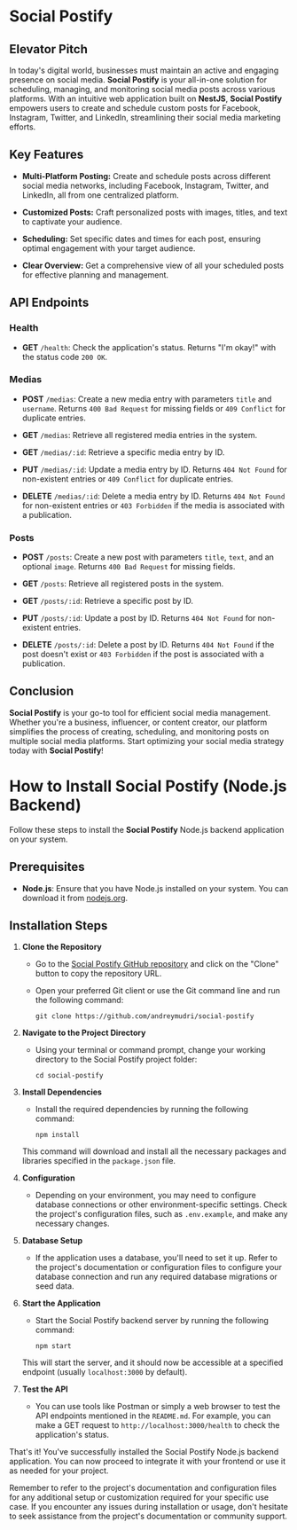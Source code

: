 # Social Postify

## Elevator Pitch

In today's digital world, businesses must maintain an active and engaging presence on social media. **Social Postify** is your all-in-one solution for scheduling, managing, and monitoring social media posts across various platforms. With an intuitive web application built on **NestJS**, **Social Postify** empowers users to create and schedule custom posts for Facebook, Instagram, Twitter, and LinkedIn, streamlining their social media marketing efforts.

## Key Features

- **Multi-Platform Posting:** Create and schedule posts across different social media networks, including Facebook, Instagram, Twitter, and LinkedIn, all from one centralized platform.

- **Customized Posts:** Craft personalized posts with images, titles, and text to captivate your audience.

- **Scheduling:** Set specific dates and times for each post, ensuring optimal engagement with your target audience.

- **Clear Overview:** Get a comprehensive view of all your scheduled posts for effective planning and management.

## API Endpoints

### Health

- **GET** `/health`: Check the application's status. Returns "I'm okay!" with the status code `200 OK`.

### Medias

- **POST** `/medias`: Create a new media entry with parameters `title` and `username`. Returns `400 Bad Request` for missing fields or `409 Conflict` for duplicate entries.

- **GET** `/medias`: Retrieve all registered media entries in the system.

- **GET** `/medias/:id`: Retrieve a specific media entry by ID.

- **PUT** `/medias/:id`: Update a media entry by ID. Returns `404 Not Found` for non-existent entries or `409 Conflict` for duplicate entries.

- **DELETE** `/medias/:id`: Delete a media entry by ID. Returns `404 Not Found` for non-existent entries or `403 Forbidden` if the media is associated with a publication.

### Posts

- **POST** `/posts`: Create a new post with parameters `title`, `text`, and an optional `image`. Returns `400 Bad Request` for missing fields.

- **GET** `/posts`: Retrieve all registered posts in the system.

- **GET** `/posts/:id`: Retrieve a specific post by ID.

- **PUT** `/posts/:id`: Update a post by ID. Returns `404 Not Found` for non-existent entries.

- **DELETE** `/posts/:id`: Delete a post by ID. Returns `404 Not Found` if the post doesn't exist or `403 Forbidden` if the post is associated with a publication.

## Conclusion

**Social Postify** is your go-to tool for efficient social media management. Whether you're a business, influencer, or content creator, our platform simplifies the process of creating, scheduling, and monitoring posts on multiple social media platforms. Start optimizing your social media strategy today with **Social Postify**!



# How to Install Social Postify (Node.js Backend)

Follow these steps to install the **Social Postify** Node.js backend application on your system.

## Prerequisites

- **Node.js**: Ensure that you have Node.js installed on your system. You can download it from [nodejs.org](https://nodejs.org/).

## Installation Steps

1. **Clone the Repository**

   - Go to the [Social Postify GitHub repository]([https://github.com/your-repo-url](https://github.com/andreymudri/social-postify)) and click on the "Clone" button to copy the repository URL.
   - Open your preferred Git client or use the Git command line and run the following command:
   
     ```
     git clone https://github.com/andreymudri/social-postify
     ```
     

2. **Navigate to the Project Directory**

   - Using your terminal or command prompt, change your working directory to the Social Postify project folder:

     ```
     cd social-postify
     ```

3. **Install Dependencies**

   - Install the required dependencies by running the following command:

     ```
     npm install
     ```

   This command will download and install all the necessary packages and libraries specified in the `package.json` file.

4. **Configuration**

   - Depending on your environment, you may need to configure database connections or other environment-specific settings. Check the project's configuration files, such as `.env.example`, and make any necessary changes.

5. **Database Setup**

   - If the application uses a database, you'll need to set it up. Refer to the project's documentation or configuration files to configure your database connection and run any required database migrations or seed data.

6. **Start the Application**

   - Start the Social Postify backend server by running the following command:

     ```
     npm start
     ```

   This will start the server, and it should now be accessible at a specified endpoint (usually `localhost:3000` by default).

7. **Test the API**

   - You can use tools like Postman or simply a web browser to test the API endpoints mentioned in the `README.md`. For example, you can make a GET request to `http://localhost:3000/health` to check the application's status.

That's it! You've successfully installed the Social Postify Node.js backend application. You can now proceed to integrate it with your frontend or use it as needed for your project.

Remember to refer to the project's documentation and configuration files for any additional setup or customization required for your specific use case. If you encounter any issues during installation or usage, don't hesitate to seek assistance from the project's documentation or community support.

